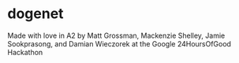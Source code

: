 dogenet
=======
Made with love in A2 by Matt Grossman, Mackenzie Shelley, Jamie Sookprasong, and Damian Wieczorek at the Google 24HoursOfGood Hackathon
